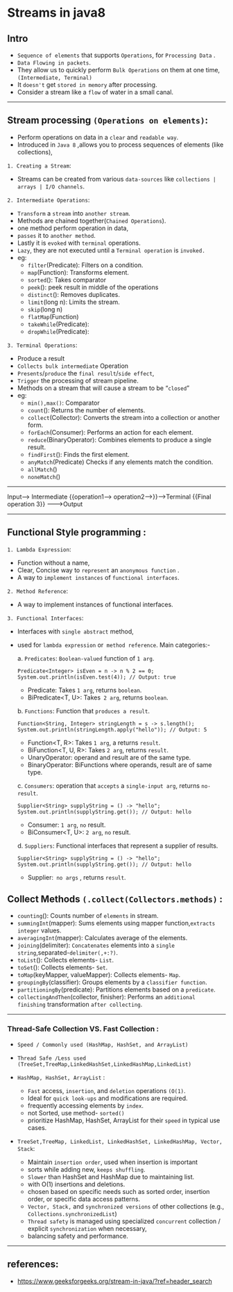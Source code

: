 # Streams in java8

## Intro
  - `Sequence of elements` that supports `Operations`, for `Processing Data` . 
  - `Data Flowing in packets`.
  - They allow us to  quickly perform `Bulk Operations` on them at one time,`(Intermediate, Terminal)`  
  - It `doesn't` get `stored in memory` after processing.
  - Consider a stream like a `flow` of water in a small canal. 
 

---
## Stream processing `(Operations on elements)`:
- Perform operations on data in a `clear` and `readable way`.
- Introduced in `Java 8` ,allows you to process sequences of elements (like collections),

`1. Creating a Stream`: 
- Streams can be created from various `data-sources` like `collections | arrays | I/O channels`.

`2. Intermediate Operations`:
- `Transform` a `stream` into `another stream`.
- Methods are chained together(`Chained Operations`).
- one method perform operation in data,
- `passes` it to `another method`.
- Lastly it is `evoked` with `terminal` operations.
- `Lazy`, they are not executed until a `Terminal operation` is `invoked.`
- eg:
  - `filter`(Predicate): Filters on a condition.
  - `map`(Function): Transforms element.
  - `sorted`(): Takes comparator
  - `peek`(): peek result in middle of the operations
  - `distinct`(): Removes duplicates.
  - `limit`(long n): Limits the stream.
  - `skip`(long n)
  - `flatMap`(Function)
  - `takeWhile`(Predicate): 
  - `dropWhile`(Predicate):

`3. Terminal Operations`:
-  Produce a result
- `Collects bulk intermediate` Operation 
- `Presents`/`produce` the `final result`/`side effect`, 
- `Trigger` the processing of stream pipeline.
- Methods on a stream that will cause a stream to be “`closed`”
- eg:
  - `min(),max()`:            Comparator
  - `count`():                Returns the number of elements.
  - `collect`(Collector):     Converts the stream into a collection or another form.
  - `forEach`(Consumer):      Performs an action for each element.
  - `reduce`(BinaryOperator): Combines elements to produce a single result.
  - `findFirst`():            Finds the first element.
  - `anyMatch`(Predicate)     Checks if any elements match the condition.
  - `allMatch`()
  - `noneMatch`() 
---
Input--> Intermediate {{operation1--> operation2-->}}-->Terminal {{Final operation 3}} --->Output

---
## Functional Style programming :
`1. Lambda Expression`:
- Function without a name, 
- Clear, Concise way to `represent` an `anonymous function` .   
- A way to `implement instances` of `functional interfaces`.

`2. Method Reference`:
- A way to implement instances of functional interfaces.


`3. Functional Interfaces`:
- Interfaces with `single abstract` method, 
- used for `lambda expression` or` method reference`. Main categories:-

  a. `Predicates`: `Boolean-valued` function of `1 arg`.
  ```
  Predicate<Integer> isEven = n -> n % 2 == 0;
  System.out.println(isEven.test(4)); // Output: true
  ```
    - Predicate<T>: Takes `1 arg`, returns `boolean`.
    - BiPredicate<T, U>: Takes` 2 arg`, returns `boolean`.

  b. `Functions`: Function that `produces a result`.
  ```
  Function<String, Integer> stringLength = s -> s.length();
  System.out.println(stringLength.apply("hello")); // Output: 5
  ```
    - Function<T, R>: Takes `1 arg`, a returns  `result`.
    - BiFunction<T, U, R>: Takes `2 arg`, returns  `result`.
    - UnaryOperator<T>:  operand and result are of the same type.
    - BinaryOperator<T>:  BiFunctions where operands, result are of same type.

  c. `Consumers`: operation that `accepts` a `single-input arg`, returns `no-result`.
  ```
  Supplier<String> supplyString = () -> "hello";
  System.out.println(supplyString.get()); // Output: hello
  ```
    - Consumer<T>:  `1 arg`, `no` result.
    - BiConsumer<T, U>: `2 arg`, `no` result.

  d. `Suppliers`: Functional interfaces that represent a supplier of results.
  ```
  Supplier<String> supplyString = () -> "hello";
  System.out.println(supplyString.get()); // Output: hello
  ```
    - Supplier<T>:` no args` , returns `result`.

## Collect Methods  `(.collect(Collectors.methods)` :
- `counting`(): Counts number of `elements` in stream.
- `summingInt`(mapper): Sums elements using mapper function,`extracts integer` values.
- `averagingInt`(mapper): Calculates average of the elements. 
- `joining`(delimiter): `Concatenates` elements into a `single string`,separated-`delimiter(,+:?)`.
- `toList`(): Collects elements- `List`.
-  `toSet`(): Collects elements- `Set`.
-  `toMap`(keyMapper, valueMapper): Collects elements- `Map`.
-  `groupingBy`(classifier): Groups elements by a `classifier function`.
-  `partitioningBy`(predicate): Partitions elements based on a `predicate`.
-  `collectingAndThen`(collector, finisher): Performs an `additional finishing` transformation `after collecting`.

---
### Thread-Safe Collection VS. Fast Collection : 
- `Speed / Commonly used (HashMap, HashSet, and ArrayList)`
- `Thread Safe /Less used (TreeSet,TreeMap,LinkedHashSet,LinkedHashMap,LinkedList)`

- `HashMap, HashSet, ArrayList` :

  - `Fast` access, `insertion`, and `deletion` operations `(O(1)`.
  - Ideal for `quick look-ups` and modifications are required.
  - frequently accessing elements by `index`.
  - not Sorted, use method- `sorted()`
  - prioritize HashMap, HashSet, ArrayList for their `speed` in typical use cases.
  
  
- `TreeSet,TreeMap, LinkedList, LinkedHashSet, LinkedHashMap, Vector, Stack`:

  - Maintain `insertion order`, used when insertion is important
  - sorts while adding new, `keeps shuffling`.
  - `Slower` than HashSet and HashMap due to maintaining list.
  - with O(1) insertions and deletions.
  - chosen based on specific needs such as sorted order, insertion order, or specific data access patterns.
  - `Vector, Stack,` and `synchronized versions` of other collections (e.g., `Collections.synchronizedList`)
  - `Thread safety` is managed using specialized `concurrent` collection / explicit `synchronization` when necessary, 
  -  balancing safety and performance.

  
---
## references:
- https://www.geeksforgeeks.org/stream-in-java/?ref=header_search
